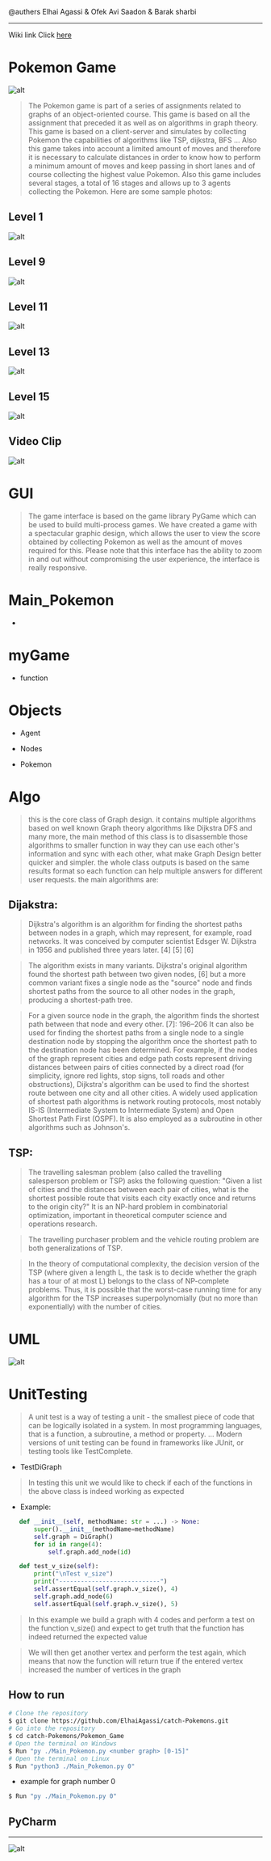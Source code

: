 @authers Elhai Agassi & Ofek Avi Saadon & Barak sharbi
***
Wiki link Click [here](https://github.com/ElhaiAgassi/catch-Pokemons/wiki/)
# Pokemon Game
![alt](https://miro.medium.com/max/2800/0*ZLujw1b18CnMFxFa.jpg)

>The Pokemon game is part of a series of assignments related to graphs of an object-oriented course.
This game is based on all the assignment that preceded it as well as on algorithms in graph theory. This game is based on a client-server and simulates by collecting Pokemon the capabilities of algorithms like TSP, dijkstra, BFS ...
Also this game takes into account a limited amount of moves and therefore it is necessary to calculate distances in order to know how to perform a minimum amount of moves and keep passing in short lanes and of course collecting the highest value Pokemon.
Also this game includes several stages, a total of 16 stages and allows up to 3 agents collecting the Pokemon.
Here are some sample photos:

## Level 1
![alt](https://github.com/ElhaiAgassi/catch-Pokemons/blob/master/Pokemon_Game/media/level_1.png)
## Level 9
![alt](https://github.com/ElhaiAgassi/catch-Pokemons/blob/master/Pokemon_Game/media/level_9.png)
## Level 11
![alt](https://github.com/ElhaiAgassi/catch-Pokemons/blob/master/Pokemon_Game/media/level_11.png)
## Level 13
![alt](https://github.com/ElhaiAgassi/catch-Pokemons/blob/master/Pokemon_Game/media/level_13.png)
## Level 15
![alt](https://github.com/ElhaiAgassi/catch-Pokemons/blob/master/Pokemon_Game/media/level_15.png)
## Video Clip
![alt](https://github.com/ElhaiAgassi/catch-Pokemons/blob/master/Pokemon_Game/media/videoClip.gif)


# GUI
>The game interface is based on the game library PyGame which can be used to build multi-process games.
We have created a game with a spectacular graphic design, which allows the user to view the score obtained by collecting Pokemon as well as the amount of moves required for this.
Please note that this interface has the ability to zoom in and out without compromising the user experience, the interface is really responsive.
# Main_Pokemon
* 

# myGame
* function
>

# Objects
* Agent
>
* Nodes
>
* Pokemon
>
# Algo
>this is the core class of Graph design. it contains multiple algorithms based on well known Graph theory algorithms like Dijkstra DFS and many more, the main method of this class is to disassemble those algorithms to smaller function in way they can use each other's information and sync with each other, what make Graph Design better quicker and simpler. the whole class outputs is based on the same results format so each function can help multiple answers for different user requests. the main algorithms are:

## Dijakstra:
>Dijkstra's algorithm is an algorithm for finding the shortest paths between nodes in a graph, which may represent, for example, road networks. It was conceived by computer scientist Edsger W. Dijkstra in 1956 and published three years later. [4] [5] [6]

>The algorithm exists in many variants. Dijkstra's original algorithm found the shortest path between two given nodes, [6] but a more common variant fixes a single node as the "source" node and finds shortest paths from the source to all other nodes in the graph, producing a shortest-path tree.

>For a given source node in the graph, the algorithm finds the shortest path between that node and every other. [7]: 196–206 It can also be used for finding the shortest paths from a single node to a single destination node by stopping the algorithm once the shortest path to the destination node has been determined. For example, if the nodes of the graph represent cities and edge path costs represent driving distances between pairs of cities connected by a direct road (for simplicity, ignore red lights, stop signs, toll roads and other obstructions), Dijkstra's algorithm can be used to find the shortest route between one city and all other cities. A widely used application of shortest path algorithms is network routing protocols, most notably IS-IS (Intermediate System to Intermediate System) and Open Shortest Path First (OSPF). It is also employed as a subroutine in other algorithms such as Johnson's.

## TSP:
>The travelling salesman problem (also called the travelling salesperson problem or TSP) asks the following question: "Given a list of cities and the distances between each pair of cities, what is the shortest possible route that visits each city exactly once and returns to the origin city?" It is an NP-hard problem in combinatorial optimization, important in theoretical computer science and operations research.

>The travelling purchaser problem and the vehicle routing problem are both generalizations of TSP.

>In the theory of computational complexity, the decision version of the TSP (where given a length L, the task is to decide whether the graph has a tour of at most L) belongs to the class of NP-complete problems. Thus, it is possible that the worst-case running time for any algorithm for the TSP increases superpolynomially (but no more than exponentially) with the number of cities.


# UML
![alt](https://www.plantuml.com/plantuml/png/TLHDJnmz3BxFhzZZ-whYKCvL1HGLKQdLIhJdo2Hc9yma6JcPBLlWlzTnilF1qilQZ-tOZpzcBs82IgFh6zr3Z9jhUqCmjC_DsSO7Wv4bcfr8fviFcxsAzW_-zp-hEAixJ0hwNkq5PSrw9UzKU50vqUG8OphrI0AdIv0n4Z21AOZGXJsUu19SadoBmKi339KY74WfzhqsjJtnNVQxa1lSPS3IsCSk9W9MhN-GbzRRfDH4JI85zG6CUg3Wr2EN4bC49f72mj06IXYJ6Y2LLxf5tLc_KoJmvzsscD4df6smFWbUCvusKjXbnf7qWhVJXJ7_4jEAB0SOihW-QI9y3NHRgeo3WSHa1EIOs4AQnhqzSaujtZdU63Uock2lsyp4yOAVgZna2K-2MGeUUZWWiN8FkjjH6BrXi0qTtdDELYzZcmss0zsEh7rfWHnuWvGdgA4lZDn1pS0G_EOKO4QAaq7slu2mGvzcE7195_mYG8w6PsXmjbsDAHs3QFJBXhy3jxWjMPxPdPTwNhDMYXc9UeKnNKxr7IJT2e7pcPIuurKWDAMyZGcyncL9TxW1XtdCqxqUTPR7ZbW5IVPssQBAZKQaFP8O-HLJYQkQF_8NNezymLlt29GxNjqX1mkb3cM_8TSFO-BVM_-FhwqopQyC962nXtv4bkamu9IbN3LJuMHvuJhF3UbjMxFd8-FtAyf0SZrhvchh0d50D5Fj-q0LTUjwx-U_au4-lrQeUylr61RxvjFBsTdBvsfkYX3ZOf5Bw_AscYca-Ee_yLjpkOtJuFeNrjHdOfQTDUL5CSXyLfQXLbzIAHx-qfiBz6Pq_Ly0)

# UnitTesting
>A unit test is a way of testing a unit - the smallest piece of code that can be logically isolated in a system. In most programming languages, that is a function, a subroutine, a method or property. ... Modern versions of unit testing can be found in frameworks like JUnit, or testing tools like TestComplete.

* TestDiGraph
 >In testing this unit we would like to check if each of the functions in the above class is indeed working as expected
 
* Example:
 ```py
    def __init__(self, methodName: str = ...) -> None:
        super().__init__(methodName=methodName)
        self.graph = DiGraph()
        for id in range(4):
            self.graph.add_node(id)

    def test_v_size(self):
        print("\nTest v_size")
        print("----------------------------")
        self.assertEqual(self.graph.v_size(), 4)
        self.graph.add_node(6)
        self.assertEqual(self.graph.v_size(), 5)
 ```   
>In this example we build a graph with 4 codes and perform a test on the function v_size() and expect to get truth that the function has indeed returned the expected value

>We will then get another vertex and perform the test again, which means that now the function will return true if the entered vertex increased the number of vertices in the graph



## How to run
```bash
# Clone the repository
$ git clone https://github.com/ElhaiAgassi/catch-Pokemons.git
# Go into the repository
$ cd catch-Pokemons/Pokemon_Game
# Open the terminal on Windows
$ Run "py ./Main_Pokemon.py <number graph> [0-15]"
# Open the terminal on Linux
$ Run "python3 ./Main_Pokemon.py 0"
```
* example for graph number 0
```bash
$ Run "py ./Main_Pokemon.py 0"
```

## PyCharm 
*****
![alt](https://github.com/ElhaiAgassi/catch-Pokemons/blob/master/Pokemon_Game/media/HowToRun.png)
